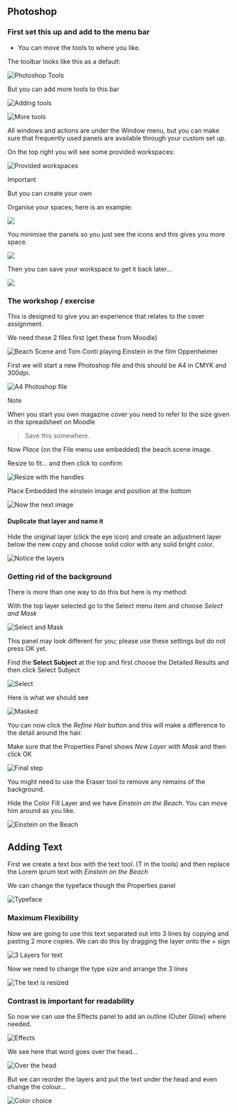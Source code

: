 ## Photoshop

### First set this up and add to the menu bar

- You can move the tools to where you like.

The toolbar looks like this as a default:

![Photoshop Tools](../../../media/Screenshot%202024-02-08%20at%2014.35.18.png)

But you can add more tools to this bar

![Adding tools](../../../media/Screenshot%202024-02-08%20at%2014.37.19.png)

![More tools](../../../media/Screenshot%202024-02-08%20at%2014.40.41.png)

All windows and actions are under the Window menu, but you can make sure that frequently used panels are available through your custom set up.

On the top right you will see some provided workspaces:

![Provided workspaces](../../../media/Screenshot%202024-02-08%20at%2014.44.58.png)

> [!important] 
> But you can create your own 

Organise your spaces; here is an example:

![](../../../media/Screenshot%202024-02-08%20at%2014.54.38.png)

You minimise the panels so you just see the icons and this gives you more space.

![](../../../media/Screenshot%202024-02-08%20at%2014.57.30.png)

Then you can save your workspace to get it back later...

![](../../../media/Screenshot%202024-02-08%20at%2014.56.57.png)

### The workshop / exercise

This is designed to give you an experience that relates to the cover assignment.

We need these 2 files first (get these from Moodle)

![Beach Scene and Tom Conti playing Einstein in the film _Oppenheimer_](../../../media/Screenshot%202024-02-08%20at%2015.05.16.png)

First we will start a new Photoshop file and this should be A4 in CMYK and 300dpi.

![A4 Photoshop file](../../../media/Screenshot%202024-02-08%20at%2015.08.00.png)

> [!note] 
> When you start you own magazine cover  you need to refer to the size given in the spreadsheet on Moodle


>Save this somewhere.

Now _Place_ (on the File menu use embedded) the beach scene image.

Resize to fit... and then click to confirm

![Resize with the handles](../../../media/Screenshot%202024-02-08%20at%2015.13.12.png)

Place Embedded  the einstein image and position at the bottom

![Now the next image](../../../media/Screenshot%202024-02-08%20at%2015.15.31.png)

#### Duplicate that layer and name it

Hide the original layer (click the eye icon) and create an adjustment layer below the new copy and choose solid color with any solid bright color.

![Notice the layers](../../../media/Screenshot%202024-02-08%20at%2015.19.58.png)

### Getting rid of the background

There is more than one way to do this but here is my method:

With the top layer selected go to the Select menu item and choose _Select and Mask_

![Select and Mask](../../../media/Screenshot%202024-02-08%20at%2015.25.07.png)

This panel may look different for you; please use these settings but do not press OK yet.

Find the **Select Subject** at the top and first choose the Detailed Results and then click Select Subject

![Select](../../../media/Screenshot%202024-02-08%20at%2015.28.54.png)

Here is what we should see

![Masked](../../../media/Screenshot%202024-02-08%20at%2015.31.47.png)

You can now click the _Refine Hair_ button and this will make a difference to the detail around the hair.

Make sure that the Properties Panel shows _New Layer with Mask_ and then click OK

![Final step](../../../media/Screenshot%202024-02-08%20at%2015.35.52.png)

You might need to use the Eraser tool to remove any remains of the background.

Hide the Color Fill Layer and we have _Einstein on the Beach_. You can move him around as you like.

![Einstein on the Beach](../../../media/Screenshot%202024-02-08%20at%2015.37.51.png)

## Adding Text

First we create a text box with the text tool. (T in the tools) and then replace the Lorem iprum text with _Einstein on the Beach_

We can change the typeface though the Properties panel

![Typeface](../../media/Screenshot%202024-02-08%20at%2016.11.28.png)

### Maximum Flexibility

Now we are going to use this text separated out into 3 lines by copying and pasting 2 more copies. We can do this by dragging the layer onto the + sign

![3 Layers for text](../../media/Screenshot%202024-02-08%20at%2016.15.32.png)

Now we need to change the type size and arrange the 3 lines

![The text is resized](../../media/Screenshot%202024-02-08%20at%2016.20.37.png)

### Contrast is important for readability

So now we can use the Effects panel to add an outline (Outer Glow) where needed.

![Effects](../../media/Screenshot%202024-02-08%20at%2016.22.43.png)

We see here that word goes over the head...

![Over the head](../../media/Screenshot%202024-02-08%20at%2016.23.40.png)

But we can reorder the layers and put the text under the head and even change the colour...

![Color choice](../../media/Screenshot%202024-02-08%20at%2016.27.52.png)















